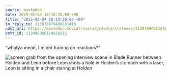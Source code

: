 ```yaml
---
source: mastodon
date: 2025-02-04 18:10:28.69 +00
title: "2025-02-04 18:10:28.69 +00"
in_reply_to: 113878979498831418
post_uri: https://mastodon.social/users/gravely/statuses/113946960114656915
post_id: 113946960114656915
---
```

“whatya mean, I'm not turning on reactions?”


![screen grab from the opening interview scene in Blade Runner between Holden and Leon before Leon shots a hole in Holden’s stomach with a laser, Leon is sitting in a chair staring at Holden](/images/113946959840303740.jpeg)

